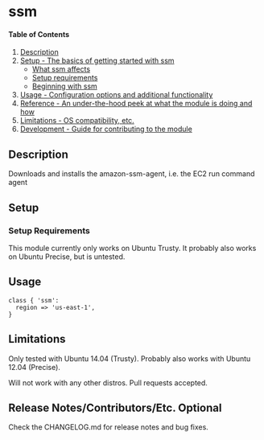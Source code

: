 # ssm

#### Table of Contents

1. [Description](#description)
1. [Setup - The basics of getting started with ssm](#setup)
    * [What ssm affects](#what-ssm-affects)
    * [Setup requirements](#setup-requirements)
    * [Beginning with ssm](#beginning-with-ssm)
1. [Usage - Configuration options and additional functionality](#usage)
1. [Reference - An under-the-hood peek at what the module is doing and how](#reference)
1. [Limitations - OS compatibility, etc.](#limitations)
1. [Development - Guide for contributing to the module](#development)

## Description

Downloads and installs the amazon-ssm-agent, i.e. the EC2 run command agent

## Setup

### Setup Requirements

This module currently only works on Ubuntu Trusty. It probably also works on
Ubuntu Precise, but is untested.

## Usage

    class { 'ssm':
      region => 'us-east-1',
    }

## Limitations

Only tested with Ubuntu 14.04 (Trusty). Probably also works with Ubuntu 12.04
(Precise).

Will not work with any other distros. Pull requests accepted.

## Release Notes/Contributors/Etc. **Optional**

Check the CHANGELOG.md for release notes and bug fixes.

